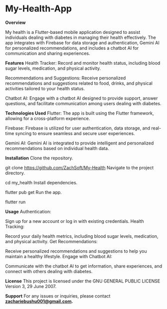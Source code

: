 # My-Health-App
**Overview**

My health is a Flutter-based mobile application designed to assist individuals dealing with diabetes in managing their health effectively. The app integrates with Firebase for data storage and authentication, Gemini AI for personalized recommendations, and includes a chatbot AI for communication and sharing experiences.

**Features**
Health Tracker: Record and monitor health status, including blood sugar levels, medication, and physical activity.

Recommendations and Suggestions: Receive personalized recommendations and suggestions related to food, drinks, and physical activities tailored to your health status.

Chatbot AI: Engage with a chatbot AI designed to provide support, answer questions, and facilitate communication among users dealing with diabetes.

**Technologies Used**
Flutter: The app is built using the Flutter framework, allowing for a cross-platform experience.

Firebase: Firebase is utilized for user authentication, data storage, and real-time syncing to ensure seamless and secure user experiences.

Gemini AI: Gemini AI is integrated to provide intelligent and personalized recommendations based on individual health data.

**Installation**
Clone the repository.


git clone https://github.com/ZachSoft/My-Health
Navigate to the project directory.

cd my_health
Install dependencies.


flutter pub get
Run the app.


flutter run

**Usage**
Authentication:

Sign up for a new account or log in with existing credentials.
Health Tracking:

Record your daily health metrics, including blood sugar levels, medication, and physical activity.
Get Recommendations:

Receive personalized recommendations and suggestions to help you maintain a healthy lifestyle.
Engage with Chatbot AI:

Communicate with the chatbot AI to get information, share experiences, and connect with others dealing with diabetes.


**License**
This project is licensed under the GNU GENERAL PUBLIC LICENSE Version 3, 29 June 2007.

**Support**
For any issues or inquiries, please contact **zachariebushu001@gmail.com.**

